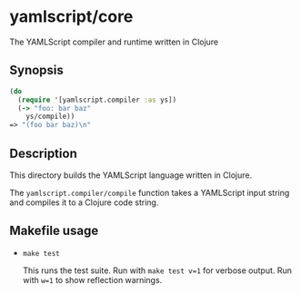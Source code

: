 yamlscript/core
===============

The YAMLScript compiler and runtime written in Clojure


## Synopsis

```clj
(do
  (require '[yamlscript.compiler :as ys])
  (-> "foo: bar baz"
    ys/compile))
=> "(foo bar baz)\n"
```


## Description

This directory builds the YAMLScript language written in Clojure.

The `yamlscript.compiler/compile` function takes a YAMLScript input string and
compiles it to a Clojure code string.


## Makefile usage

* `make test`

  This runs the test suite.
  Run with `make test v=1` for verbose output.
  Run with `w=1` to show reflection warnings.
